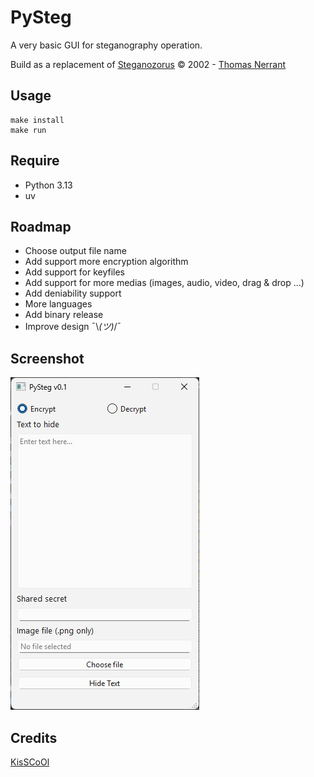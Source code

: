 # PySteg

A very basic GUI for steganography operation.

Build as a replacement of [Steganozorus](https://thomasnerrant.com/steganozorus.htm) ©️ 2002 - [Thomas Nerrant](https://thomasnerrant.com/)

## Usage

```
make install
make run
```
## Require

- Python 3.13
- uv

## Roadmap

- Choose output file name
- Add support more encryption algorithm
- Add support for keyfiles
- Add support for more medias (images, audio, video, drag & drop ...)
- Add deniability support
- More languages
- Add binary release
- Improve design ¯\\_(ツ)_/¯

## Screenshot

![PySteg main window](/docs/main-window.jpg "PySteg main window")


## Credits

[KisSCoOl](https://github.com/kisscool-fr/)